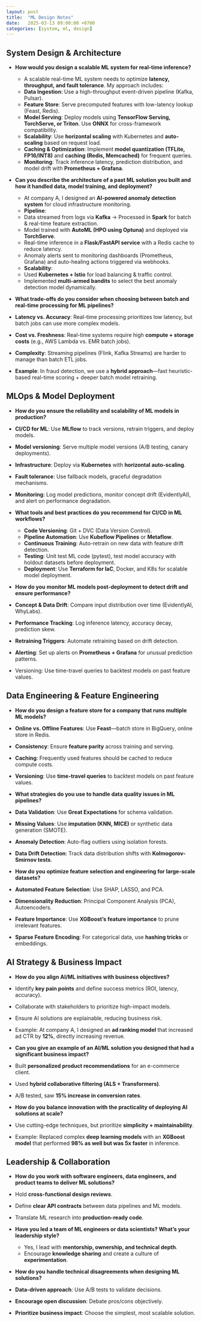 ```yaml
---
layout: post
title:  "ML Design Notes"
date:   2025-03-13 09:00:00 +0700
categories: [system, ml, design]
---
```


## System Design & Architecture
* **How would you design a scalable ML system for real-time inference?**
  * A scalable real-time ML system needs to optimize **latency, throughput, and fault tolerance**. My approach includes:
  * **Data Ingestion**: Use a high-throughput event-driven pipeline (Kafka, Pulsar).
  * **Feature Store**: Serve precomputed features with low-latency lookup (Feast, Redis).
  * **Model Serving**: Deploy models using **TensorFlow Serving, TorchServe, or Triton**. Use **ONNX** for cross-framework compatibility.
  * **Scalability**: Use **horizontal scaling** with Kubernetes and **auto-scaling** based on request load.
  * **Caching & Optimization**: Implement **model quantization (TFLite, FP16/INT8)** and **caching (Redis, Memcached)** for frequent queries.
  * **Monitoring**: Track inference latency, prediction distribution, and model drift with **Prometheus + Grafana**. 

* **Can you describe the architecture of a past ML solution you built and how it handled data, model training, and deployment?**
  * At company A,  I designed an **AI-powered anomaly detection system** for cloud infrastructure monitoring.
  * **Pipeline**:
   * Data streamed from logs via **Kafka** → Processed in **Spark** for batch & real-time feature extraction.
   * Model trained with **AutoML (HPO using Optuna)** and deployed via **TorchServe**.
   * Real-time inference in a **Flask/FastAPI service** with a Redis cache to reduce latency.
   * Anomaly alerts sent to monitoring dashboards (Prometheus, Grafana) and auto-healing actions triggered via webhooks.
  * **Scalability**:
   * Used **Kubernetes + Istio** for load balancing & traffic control.
   * Implemented **multi-armed bandits** to select the best anomaly detection model dynamically.

* **What trade-offs do you consider when choosing between batch and real-time processing for ML pipelines?**
 * **Latency vs. Accuracy**: Real-time processing prioritizes low latency, but batch jobs can use more complex models.
 * **Cost vs. Freshness**: Real-time systems require high **compute + storage costs** (e.g., AWS Lambda vs. EMR batch jobs).
 * **Complexity**: Streaming pipelines (Flink, Kafka Streams) are harder to manage than batch ETL jobs.
 * **Example**: In fraud detection, we use a **hybrid approach**—fast heuristic-based real-time scoring + deeper batch model retraining.

## MLOps & Model Deployment
* **How do you ensure the reliability and scalability of ML models in production?**
 * **CI/CD for ML**: Use **MLflow** to track versions, retrain triggers, and deploy models.
 * **Model versioning**: Serve multiple model versions (A/B testing, canary deployments).
 * **Infrastructure**: Deploy via **Kubernetes** with **horizontal auto-scaling**.
 * **Fault tolerance**: Use fallback models, graceful degradation mechanisms.
 * **Monitoring**: Log model predictions, monitor concept drift (EvidentlyAI), and alert on performance degradation.

* **What tools and best practices do you recommend for CI/CD in ML workflows?**
  * **Code Versioning**: Git + DVC (Data Version Control).
  * **Pipeline Automation**: Use **Kubeflow Pipelines** or **Metaflow**.
  * **Continuous Training**: Auto-retrain on new data with feature drift detection.
  * **Testing**: Unit test ML code (pytest), test model accuracy with holdout datasets before deployment.
  * **Deployment**: Use **Terraform for IaC**, Docker, and K8s for scalable model deployment.

* **How do you monitor ML models post-deployment to detect drift and ensure performance?**
 * **Concept & Data Drift**: Compare input distribution over time (EvidentlyAI, WhyLabs).
 * **Performance Tracking**: Log inference latency, accuracy decay, prediction skew.
 * **Retraining Triggers**: Automate retraining based on drift detection.
 * **Alerting**: Set up alerts on **Prometheus + Grafana** for unusual prediction patterns.
 * Versioning: Use time-travel queries to backtest models on past feature values.

## Data Engineering & Feature Engineering
* **How do you design a feature store for a company that runs multiple ML models?**
 * **Online vs. Offline Features**: Use **Feast**—batch store in BigQuery, online store in Redis.
 * **Consistency**: Ensure **feature parity** across training and serving.
 * **Caching**: Frequently used features should be cached to reduce compute costs.
 * **Versioning**: Use **time-travel queries** to backtest models on past feature values.

* **What strategies do you use to handle data quality issues in ML pipelines?**
 * **Data Validation**: Use **Great Expectations** for schema validation.
 * **Missing Values**: Use **imputation (KNN, MICE)** or synthetic data generation (SMOTE).
 * **Anomaly Detection**: Auto-flag outliers using isolation forests.
 * **Data Drift Detection**: Track data distribution shifts with **Kolmogorov-Smirnov tests**.

* **How do you optimize feature selection and engineering for large-scale datasets?**
 * **Automated Feature Selection**: Use SHAP, LASSO, and PCA.
 * **Dimensionality Reduction**: Principal Component Analysis (PCA), Autoencoders.
 * **Feature Importance**: Use **XGBoost’s feature importance** to prune irrelevant features.
 * **Sparse Feature Encoding**: For categorical data, use **hashing tricks** or embeddings.

## AI Strategy & Business Impact
* **How do you align AI/ML initiatives with business objectives?**
 * Identify **key pain points** and define success metrics (ROI, latency, accuracy).
 * Collaborate with stakeholders to prioritize high-impact models.
 * Ensure AI solutions are explainable, reducing business risk.
 * Example: At company A, I designed an **ad ranking model** that increased ad CTR by **12%**, directly increasing revenue. 

* **Can you give an example of an AI/ML solution you designed that had a significant business impact?**
 * Built **personalized product recommendations** for an e-commerce client.
 * Used **hybrid collaborative filtering (ALS + Transformers)**.
 * A/B tested, saw **15% increase in conversion rates**. 

* **How do you balance innovation with the practicality of deploying AI solutions at scale?**
 * Use cutting-edge techniques, but prioritize **simplicity + maintainability**.
 * Example: Replaced complex **deep learning models** with an **XGBoost model** that performed **98% as well but was 5x faster** in inference. 

## Leadership & Collaboration
* **How do you work with software engineers, data engineers, and product teams to deliver ML solutions?**
 * Hold **cross-functional design reviews**.
 * Define **clear API contracts** between data pipelines and ML models.
 * Translate ML research into **production-ready code**.

* **Have you led a team of ML engineers or data scientists? What’s your leadership style?**
  * Yes, I lead with **mentorship, ownership, and technical depth**.
  * Encourage **knowledge sharing** and create a culture of **experimentation**.

* **How do you handle technical disagreements when designing ML solutions?**
 * **Data-driven approach**: Use A/B tests to validate decisions.
 * **Encourage open discussion**: Debate pros/cons objectively.
 * **Prioritize business impact**: Choose the simplest, most scalable solution.

